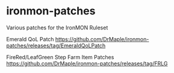 # ironmon-patches
Various patches for the IronMON Ruleset 

Emerald QoL Patch
https://github.com/DrMaple/ironmon-patches/releases/tag/EmeraldQoLPatch

FireRed/LeafGreen Step Farm Item Patches
https://github.com/DrMaple/ironmon-patches/releases/tag/FRLG
